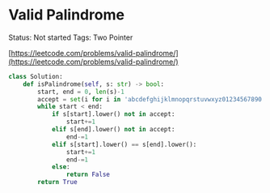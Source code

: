 # Valid Palindrome

Status: Not started
Tags: Two Pointer

[https://leetcode.com/problems/valid-palindrome/](https://leetcode.com/problems/valid-palindrome/)

```python
class Solution:
    def isPalindrome(self, s: str) -> bool:
        start, end = 0, len(s)-1
        accept = set(i for i in 'abcdefghijklmnopqrstuvwxyz01234567890')
        while start < end:
            if s[start].lower() not in accept:
                start+=1
            elif s[end].lower() not in accept:
                end-=1
            elif s[start].lower() == s[end].lower():
                start+=1
                end-=1
            else:
                return False
        return True
```
